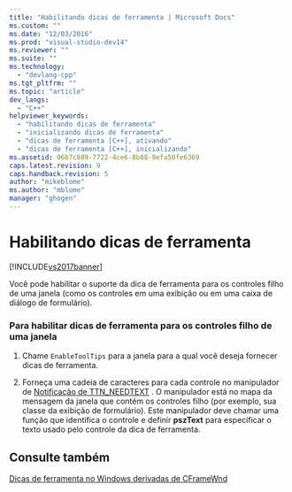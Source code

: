 ```yaml
---
title: "Habilitando dicas de ferramenta | Microsoft Docs"
ms.custom: ""
ms.date: "12/03/2016"
ms.prod: "visual-studio-dev14"
ms.reviewer: ""
ms.suite: ""
ms.technology: 
  - "devlang-cpp"
ms.tgt_pltfrm: ""
ms.topic: "article"
dev_langs: 
  - "C++"
helpviewer_keywords: 
  - "habilitando dicas de ferramenta"
  - "inicializando dicas de ferramenta"
  - "dicas de ferramenta [C++], ativando"
  - "dicas de ferramenta [C++], inicializando"
ms.assetid: 06b7c889-7722-4ce6-8b88-9efa50fe6369
caps.latest.revision: 9
caps.handback.revision: 5
author: "mikeblome"
ms.author: "mblome"
manager: "ghogen"
---
```

# Habilitando dicas de ferramenta
[!INCLUDE[vs2017banner](../assembler/inline/includes/vs2017banner.md)]

Você pode habilitar o suporte da dica de ferramenta para os controles filho de uma janela \(como os controles em uma exibição ou em uma caixa de diálogo de formulário\).  
  
### Para habilitar dicas de ferramenta para os controles filho de uma janela  
  
1.  Chame `EnableToolTips` para a janela para a qual você deseja fornecer dicas de ferramenta.  
  
2.  Forneça uma cadeia de caracteres para cada controle no manipulador de [Notificação de TTN\_NEEDTEXT](../Topic/Handling%20TTN_NEEDTEXT%20Notification%20for%20Tool%20Tips.md) .  O manipulador está no mapa da mensagem da janela que contém os controles filho \(por exemplo, sua classe da exibição de formulário\).  Este manipulador deve chamar uma função que identifica o controle e definir **pszText** para especificar o texto usado pelo controle da dica de ferramenta.  
  
## Consulte também  
 [Dicas de ferramenta no Windows derivadas de CFrameWnd](../mfc/tool-tips-in-windows-not-derived-from-cframewnd.md)
